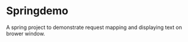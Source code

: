# Springdemo 
A spring project to demonstrate request mapping and displaying text on brower window.
